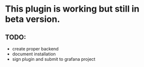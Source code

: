 # This plugin is working but still in beta version. 

## TODO:
- create proper backend
- document installation
- sign plugin and submit to grafana project
